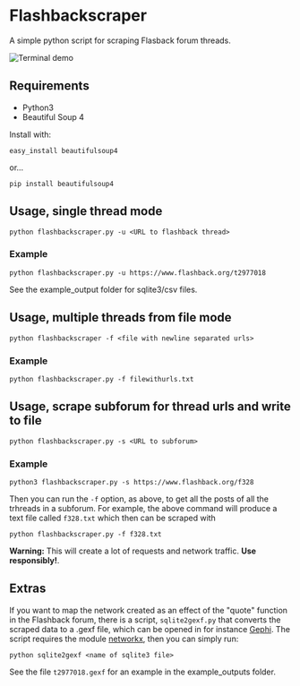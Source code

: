 # Flashbackscraper
A simple python script for scraping Flasback forum threads.

![Terminal demo](https://digitalametoder.science/files/render1544006868267.gif)


## Requirements

* Python3
* Beautiful Soup 4

Install with:

    easy_install beautifulsoup4

or...

    pip install beautifulsoup4

## Usage, single thread mode

    python flashbackscraper.py -u <URL to flashback thread>


### Example

    python flashbackscraper.py -u https://www.flashback.org/t2977018

See the example_output folder for  sqlite3/csv files.

## Usage, multiple threads from file mode

    python flashbackscraper -f <file with newline separated urls>


### Example

    python flashbackscraper.py -f filewithurls.txt

## Usage, scrape subforum for thread urls and write to file

    python flashbackscraper.py -s <URL to subforum>


### Example

    python3 flashbackscraper.py -s https://www.flashback.org/f328

Then you can run the ``-f`` option, as above, to get all the posts of all the trhreads in a subforum. For example, the above command will produce a text file called ``f328.txt`` which then can be scraped with

    python flashbackscraper.py -f f328.txt

**Warning:** This will create a lot of requests and network traffic. **Use responsibly!**. 



## Extras

If you want to map the network created as an effect of the "quote" function in the Flashback forum, there is a script, ``sqlite2gexf.py`` that converts the scraped data to a .gexf file, which can be opened in for instance [Gephi](https://gephi.org). The script requires the module [networkx](https://networkx.github.io/), then you can simply run:

    python sqlite2gexf <name of sqlite3 file>

See the file ``t2977018.gexf`` for an example in the example_outputs folder. 
